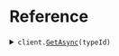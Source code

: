 # Reference
<details><summary><code>client.<a href="/src/SeedAlias/SeedAliasClient.cs">GetAsync</a>(typeId)</code></summary>
<dl>
<dd>

#### 🔌 Usage

<dl>
<dd>

<dl>
<dd>

```csharp
await client.GetAsync("typeId");
```
</dd>
</dl>
</dd>
</dl>

#### ⚙️ Parameters

<dl>
<dd>

<dl>
<dd>

**typeId:** `string` 
    
</dd>
</dl>
</dd>
</dl>


</dd>
</dl>
</details>
